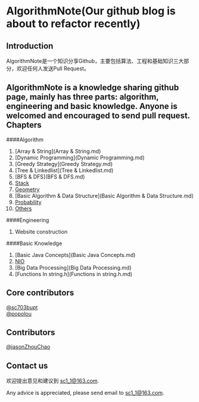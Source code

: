 AlgorithmNote(Our github blog is about to refactor recently)
=============
Introduction
------------
AlgorithmNote是一个知识分享Github，主要包括算法、工程和基础知识三大部分，欢迎任何人发送Pull Request。  

AlgorithmNote is a knowledge sharing github page, mainly has three parts: algorithm, engineering and basic knowledge.
Anyone is welcomed and encouraged to send pull request.
Chapters
------------
####Algorithm
1. [Array & String](Array & String.md)
2. [Dynamic Programming](Dynamic Programming.md)  
3. [Greedy Strategy](Greedy Strategy.md)  
4. [Tree & Linkedlist](Tree & Linkedlist.md)  
5. [BFS & DFS](BFS & DFS.md)
6. [Stack](Stack.md)
7. [Geometry](Geometry.md)
8. [Basic Algorithm & Data Structure](Basic Algorithm & Data Structure.md)  
9. [Probability](Probability.md)
10. [Others](Others.md)  

####Engineering
1. Website construction  

####Basic Knowledge
1. [Basic Java Concepts](Basic Java Concepts.md) 
2. [NIO](NIO.md)
3. [Big Data Processing](Big Data Processing.md)
4. [Functions In string.h](Functions in string.h.md)

Core contributors
------------
[@sc703bupt](https://github.com/sc703bupt)  
[@popolou](https://github.com/popolou)

Contributors
------------
[@jasonZhouChao](https://github.com/jasonZhouChao)  

Contact us
------------
欢迎提出意见和建议到 sc1_1@163.com.  

Any advice is appreciated, please send email to sc1_1@163.com.

